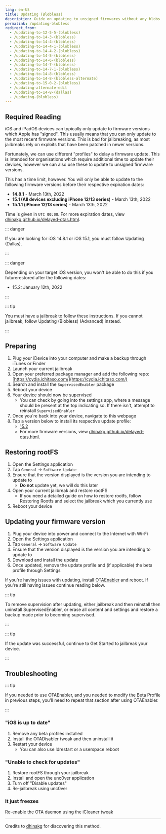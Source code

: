 ```yaml
---
lang: en-US
title: Updating (Blobless)
description: Guide on updating to unsigned firmwares without any blobs.
permalink: /updating-blobless
redirect_from:
  - /updating-to-12-5-5-(blobless)
  - /updating-to-14-3-(blobless)
  - /updating-to-14-4-(blobless)
  - /updating-to-14-4-1-(blobless)
  - /updating-to-14-4-2-(blobless)
  - /updating-to-14-5-(blobless)
  - /updating-to-14-6-(blobless)
  - /updating-to-14-7-(blobless)
  - /updating-to-14-7-1-(blobless)
  - /updating-to-14-8-(blobless)
  - /updating-to-14-8-(blobless-alternate)
  - /updating-to-15-0-2-(blobless)
  - /updating-alternate-edit
  - /updating-to-14-8-(dallas)
  - /updating-(blobless)
---
```


## Required Reading

iOS and iPadOS devices can typically only update to firmware versions which Apple has "signed". This usually means that you can only update to the most recent firmware versions. This is bad for jailbreaking, as most jailbreaks rely on exploits that have been patched in newer versions.

Fortunately, we can use different "profiles" to delay a firmware update. This is intended for organisations which require additional time to update their devices, however we can also use these to update to unsigned firmware versions.

This has a time limit, however. You will only be able to update to the following firmware versions before their respective expiration dates:

- **14.8.1** -  March 13th, 2022
- **15.1 (All devices excluding iPhone 12/13 series)** - March 13th, 2022
- **15.1.1 (iPhone 12/13 series)** -  March 13th, 2022

Time is given in `UTC 00:00`. For more expiration dates, view [dhinakg.github.io/delayed-otas.html](https://dhinakg.github.io/delayed-otas.html).

::: danger

If you are looking for iOS 14.8.1 or iOS 15.1, you must follow <router-link to="/updating-dallas">Updating (Dallas)</router-link>.

:::

::: danger

Depending on your target iOS version, you won't be able to do this if you futurerestored after the following dates:

  - 15.2: January 12th, 2022

:::

::: tip

You must have a jailbreak to follow these instructions. If you cannot jailbreak, follow <router-link to="/updating-blobless-advanced">Updating (Blobless) (Advanced)</router-link> instead.

:::

## Preparing

1. Plug your iDevice into your computer and make a backup through iTunes or Finder
1. Launch your current jailbreak
1. Open your preferred package manager and add the following repo: [https://cydia.ichitaso.com/](https://cydia.ichitaso.com/)
1. Search and install the `SupervisedEnabler` package
1. Reboot your device
1. Your device should now be supervised
    - You can check by going into the settings app, where a message should be present at the top indicating so. If there isn't, attempt to reinstall `SupervisedEnabler`
1. Once you're back into your device, navigate to this webpage
1. Tap a version below to install its respective update profile:
    - [15.2](/assets/files/delay_15_2.mobileconfig)
    - For more firmware versions, view [dhinakg.github.io/delayed-otas.html](https://dhinakg.github.io/delayed-otas.html).

## Restoring rootFS

1. Open the Settings application
1. Tap `General` -> `Software Update`
1. Ensure that the version displayed is the version you are intending to update to
    - **Do not** update yet, we will do this later
1. Open your current jailbreak and restore rootFS
    - If you need a detailed guide on how to restore rootfs, follow <router-link to="/restoring-rootfs">Restoring Rootfs</router-link> and select the jailbreak which you currently use
1. Reboot your device

## Updating your firmware version

1. Plug your device into power and connect to the Internet with Wi-Fi
1. Open the Settings application
1. Tap `General` -> `Software Update`
1. Ensure that the version displayed is the version you are intending to update to
1. Download and install the update
1. Once updated, remove the update profile and (if applicable) the beta profile through Settings

If you're having issues with updating, install [OTAEnabler](https://repo.cadoth.net/) and reboot. If you're still having issues continue reading below. 

::: tip

To remove supervision after updating, either jailbreak and then reinstall then uninstall SupervisedEnabler, or erase all content and settings and restore a backup made prior to becoming supervised.

:::

::: tip

If the update was successful, continue to <router-link to="/get-started">Get Started</router-link> to jailbreak your device.

:::

## Troubleshooting

::: tip

If you needed to use OTAEnabler, and you needed to modify the Beta Profile in previous steps, you'll need to repeat that section after using OTAEnabler.

:::

### "iOS is up to date"

1. Remove any beta profiles installed
1. Install the OTADisabler tweak and then uninstall it
1. Restart your device
    - You can also use ldrestart or a userspace reboot

### "Unable to check for updates"

1. Restore rootFS through your jailbreak
1. Install and open the <router-link to="/installing-unc0ver">unc0ver</router-link> application
1. Turn off "Disable updates"
1. Re-jailbreak using unc0ver

### It just freezes

Re-enable the OTA daemon using the iCleaner tweak

---

Credits to [dhinakg](https://github.com/dhinakg/) for discovering this method.
